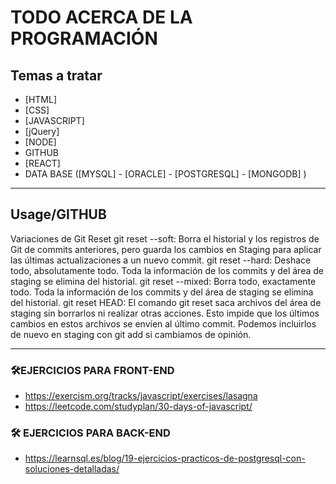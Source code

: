 # TODO ACERCA DE LA PROGRAMACIÓN 


## Temas a tratar 
- [HTML]
- [CSS]
- [JAVASCRIPT]
- [jQuery]
- [NODE]
- GITHUB
- [REACT]
- DATA BASE ([MYSQL] - [ORACLE] - [POSTGRESQL] - [MONGODB] )


---------------------------
## Usage/GITHUB
Variaciones de Git Reset
git reset --soft: Borra el historial y los registros de Git de commits anteriores, pero guarda los cambios en Staging para aplicar las últimas actualizaciones a un nuevo commit.
git reset --hard: Deshace todo, absolutamente todo. Toda la información de los commits y del área de staging se elimina del historial.
git reset --mixed: Borra todo, exactamente todo. Toda la información de los commits y del área de staging se elimina del historial.
git reset HEAD: El comando git reset saca archivos del área de staging sin borrarlos ni realizar otras acciones. Esto impide que los últimos cambios en estos archivos se envíen al último commit. Podemos incluirlos de nuevo en staging con git add si cambiamos de opinión.


---------------------------
### 🛠EJERCICIOS PARA FRONT-END
- https://exercism.org/tracks/javascript/exercises/lasagna
- https://leetcode.com/studyplan/30-days-of-javascript/


### 🛠 EJERCICIOS PARA BACK-END
- https://learnsql.es/blog/19-ejercicios-practicos-de-postgresql-con-soluciones-detalladas/ 
